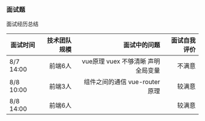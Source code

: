 ### 面试题

面试经历总结

| 面试时间 | 技术团队规模 | 面试中的问题 |面试自我评价|
| --------- | -----------:|-------------:|-----------:|
| 8/7 14:00 | 前端6人     | vue原理 vuex 不够清晰 声明全局变量| 不满意 |
| 8/8 10:00 | 前端3人     | 组件之间的通信 vue-router 原理| 较满意 |
| 8/8 14:00 | 前端6人     |          | 较满意 | 

[//]: # (中科软--外包中国人保)
[//]: # (现在支付--自己的项目)
[//]: # (有家美宿--自己的项目)

